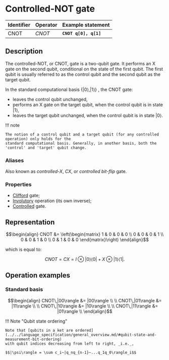 # Controlled-NOT gate

| Identifier | Operator | Example statement     |
|------------|----------|-----------------------|
| CNOT       | $CNOT$   | **`CNOT q[0], q[1]`** |

## Description

The controlled-NOT, or CNOT, gate is a two-qubit gate.
It performs an X gate on the second qubit, conditional on the state of the first qubit.
The first qubit is usually referred to as the control qubit and the second qubit as the target qubit.

In the standard computational basis $\{|0\rangle ,|1\rangle \}$ , the CNOT gate:

- leaves the control qubit unchanged,
- performs an X gate on the target qubit, when the control qubit is in state $|1\rangle$,
- leaves the target qubit unchanged, when the control qubit is in state $|0\rangle$.

!!! note

    The notion of a control qubit and a target qubit (for any controlled operation) only holds for the
    standard computational basis. Generally, in another basis, both the 'control' and 'target' qubit change.

### Aliases

Also known as _controlled-X_, _CX_, or _controlled bit-flip_ gate.

### Properties

- [Clifford](https://en.wikipedia.org/wiki/Clifford_gates) gate; 
- [Involutory](https://en.wikipedia.org/wiki/Involutory_matrix) operation (its own inverse);
- [Controlled](https://en.wikipedia.org/wiki/Quantum_logic_gate#Controlled_gates) gate.

## Representation

$$\begin{align}
CNOT &= \left(\begin{matrix}
1 & 0 & 0 & 0 \\
0 & 0 & 0 & 1 \\
0 & 0 & 1 & 0 \\
0 & 1 & 0 & 0 
\end{matrix}\right)
\end{align}$$

which is equal to:

$$CNOT = CX = I \otimes |0\rangle\langle 0| + X \otimes |1\rangle\langle 1|.$$

## Operation examples

### Standard basis

$$\begin{align}
CNOT\,|00\rangle &= |00\rangle \\
\\
CNOT\,|01\rangle &= |11\rangle \\
\\
CNOT\,|10\rangle &= |10\rangle \\
\\
CNOT\,|11\rangle &= |01\rangle \\
\end{align}$$

!!! Note "Qubit state ordering"

    Note that [qubits in a ket are ordered](../../language_specification/general_overview.md/#qubit-state-and-measurement-bit-ordering)
    with qubit indices decreasing from left to right, _i.e._,

    $$|\psi\rangle = \sum c_i~|q_nq_{n-1}~...q_1q_0\rangle_i$$